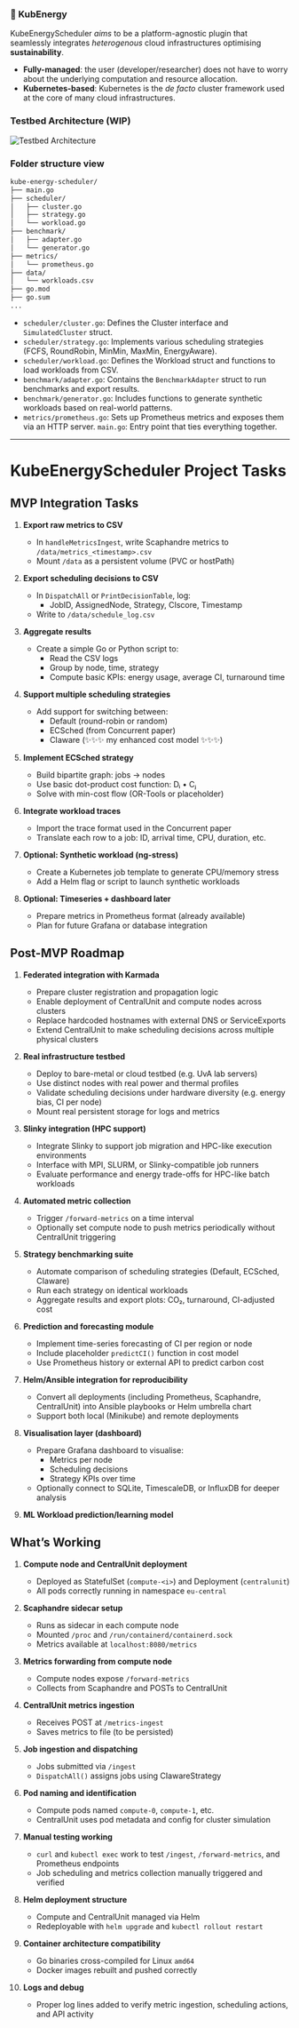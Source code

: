 ### 🔋 KubEnergy
KubeEnergyScheduler *aims* to be a platform-agnostic plugin that seamlessly integrates *heterogenous* cloud infrastructures optimising **sustainability**.

- **Fully-managed**: the user (developer/researcher) does not have to worry about the underlying computation and resource allocation.
- **Kubernetes-based**: Kubernetes is the *de facto* cluster framework used at the core of many cloud infrastructures.

### Testbed Architecture (WIP)
![Testbed Architecture](assets/testbed_architecture.png)

### Folder structure view
```txt
kube-energy-scheduler/
├── main.go
├── scheduler/
│   ├── cluster.go
│   ├── strategy.go
│   └── workload.go
├── benchmark/
│   ├── adapter.go
│   └── generator.go
├── metrics/
│   └── prometheus.go
├── data/
│   └── workloads.csv
├── go.mod
├── go.sum
...
```

- `scheduler/cluster.go`: Defines the Cluster interface and `SimulatedCluster` struct.
- `scheduler/strategy.go`: Implements various scheduling strategies (FCFS, RoundRobin, MinMin, MaxMin, EnergyAware).
- `scheduler/workload.go`: Defines the Workload struct and functions to load workloads from CSV.
- `benchmark/adapter.go`: Contains the `BenchmarkAdapter` struct to run benchmarks and export results.
- `benchmark/generator.go`: Includes functions to generate synthetic workloads based on real-world patterns.
- `metrics/prometheus.go`: Sets up Prometheus metrics and exposes them via an HTTP server.
`main.go`: Entry point that ties everything together.

---
# KubeEnergyScheduler Project Tasks

## MVP Integration Tasks

1. **Export raw metrics to CSV**
   - In `handleMetricsIngest`, write Scaphandre metrics to `/data/metrics_<timestamp>.csv`
   - Mount `/data` as a persistent volume (PVC or hostPath)

2. **Export scheduling decisions to CSV**
   - In `DispatchAll` or `PrintDecisionTable`, log:
     - JobID, AssignedNode, Strategy, CIscore, Timestamp
   - Write to `/data/schedule_log.csv`

3. **Aggregate results**
   - Create a simple Go or Python script to:
     - Read the CSV logs
     - Group by node, time, strategy
     - Compute basic KPIs: energy usage, average CI, turnaround time

4. **Support multiple scheduling strategies**
   - Add support for switching between:
     - Default (round-robin or random)
     - ECSched (from Concurrent paper)
     - CIaware (✨✨✨ my enhanced cost model ✨✨✨)

5. **Implement ECSched strategy**
   - Build bipartite graph: jobs → nodes
   - Use basic dot-product cost function: Dᵢ • Cⱼ
   - Solve with min-cost flow (OR-Tools or placeholder)

6. **Integrate workload traces**
   - Import the trace format used in the Concurrent paper
   - Translate each row to a job: ID, arrival time, CPU, duration, etc.

7. **Optional: Synthetic workload (ng-stress)**
   - Create a Kubernetes job template to generate CPU/memory stress
   - Add a Helm flag or script to launch synthetic workloads

8. **Optional: Timeseries + dashboard later**
   - Prepare metrics in Prometheus format (already available)
   - Plan for future Grafana or database integration


## Post-MVP Roadmap

1. **Federated integration with Karmada**
   - Prepare cluster registration and propagation logic
   - Enable deployment of CentralUnit and compute nodes across clusters
   - Replace hardcoded hostnames with external DNS or ServiceExports
   - Extend CentralUnit to make scheduling decisions across multiple physical clusters

2. **Real infrastructure testbed**
   - Deploy to bare-metal or cloud testbed (e.g. UvA lab servers)
   - Use distinct nodes with real power and thermal profiles
   - Validate scheduling decisions under hardware diversity (e.g. energy bias, CI per node)
   - Mount real persistent storage for logs and metrics

3. **Slinky integration (HPC support)**
   - Integrate Slinky to support job migration and HPC-like execution environments
   - Interface with MPI, SLURM, or Slinky-compatible job runners
   - Evaluate performance and energy trade-offs for HPC-like batch workloads

4. **Automated metric collection**
   - Trigger `/forward-metrics` on a time interval
   - Optionally set compute node to push metrics periodically without CentralUnit triggering

5. **Strategy benchmarking suite**
   - Automate comparison of scheduling strategies (Default, ECSched, CIaware)
   - Run each strategy on identical workloads
   - Aggregate results and export plots: CO₂, turnaround, CI-adjusted cost

6. **Prediction and forecasting module**
   - Implement time-series forecasting of CI per region or node
   - Include placeholder `predictCI()` function in cost model
   - Use Prometheus history or external API to predict carbon cost

7. **Helm/Ansible integration for reproducibility**
   - Convert all deployments (including Prometheus, Scaphandre, CentralUnit) into Ansible playbooks or Helm umbrella chart
   - Support both local (Minikube) and remote deployments

8. **Visualisation layer (dashboard)**
   - Prepare Grafana dashboard to visualise:
     - Metrics per node
     - Scheduling decisions
     - Strategy KPIs over time
   - Optionally connect to SQLite, TimescaleDB, or InfluxDB for deeper analysis

9. **ML Workload prediction/learning model**


## What’s Working

1. **Compute node and CentralUnit deployment**
   - Deployed as StatefulSet (`compute-<i>`) and Deployment (`centralunit`)
   - All pods correctly running in namespace `eu-central`

2. **Scaphandre sidecar setup**
   - Runs as sidecar in each compute node
   - Mounted `/proc` and `/run/containerd/containerd.sock`
   - Metrics available at `localhost:8080/metrics`

3. **Metrics forwarding from compute node**
   - Compute nodes expose `/forward-metrics`
   - Collects from Scaphandre and POSTs to CentralUnit

4. **CentralUnit metrics ingestion**
   - Receives POST at `/metrics-ingest`
   - Saves metrics to file (to be persisted)

5. **Job ingestion and dispatching**
   - Jobs submitted via `/ingest`
   - `DispatchAll()` assigns jobs using CIawareStrategy

6. **Pod naming and identification**
   - Compute pods named `compute-0`, `compute-1`, etc.
   - CentralUnit uses pod metadata and config for cluster simulation

7. **Manual testing working**
   - `curl` and `kubectl exec` work to test `/ingest`, `/forward-metrics`, and Prometheus endpoints
   - Job scheduling and metrics collection manually triggered and verified

8. **Helm deployment structure**
   - Compute and CentralUnit managed via Helm
   - Redeployable with `helm upgrade` and `kubectl rollout restart`

9. **Container architecture compatibility**
   - Go binaries cross-compiled for Linux `amd64`
   - Docker images rebuilt and pushed correctly

10. **Logs and debug**
    - Proper log lines added to verify metric ingestion, scheduling actions, and API activity

